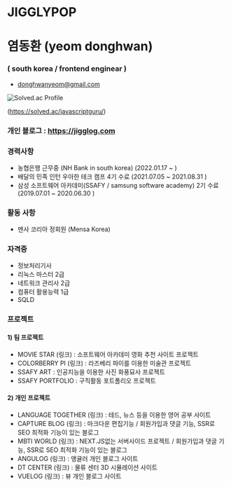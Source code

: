 # JIGGLYPOP
# 염동환 (yeom donghwan)
### ( south korea / frontend enginear )

* donghwanyeom@gmail.com

![Solved.ac Profile](http://mazassumnida.wtf/api/v2/generate_badge?boj=javascriptguru)

(https://solved.ac/javascriptguru/)

### 개인 블로그 : https://jigglog.com


### 경력사항
* 농협은행 근무중 (NH Bank in south korea) (2022.01.17 ~ )
* 배달의 민족 인턴 우아한 테크 캠프 4기 수료 (2021.07.05 ~ 2021.08.31 )
* 삼성 소프트웨어 아카데미(SSAFY / samsung software academy) 2기 수료 (2019.07.01 ~ 2020.06.30 )


### 활동 사항
* 멘사 코리아 정회원 (Mensa Korea)

### 자격증
* 정보처리기사
* 리눅스 마스터 2급
* 네트워크 관리사 2급
* 컴퓨터 활용능력 1급
* SQLD

### 프로젝트

#### 1) 팀 프로젝트
* MOVIE STAR (링크) : 소프트웨어 아카데미 영화 추천 사이트 프로젝트
* COLORBERRY PI (링크) : 라즈베리 파이를 이용한 미술관 프로젝트
* SSAFY ART : 인공지능을 이용한 사진 화풍묘사 프로젝트
* SSAFY PORTFOLIO : 구직활동 포트폴리오 프로젝트


#### 2) 개인 프로젝트
* LANGUAGE TOGETHER (링크) : 테드, 뉴스 등을 이용한 영어 공부 사이트
* CAPTURE BLOG (링크) : 마크다운 편집기능 / 회원가입과 댓글 기능, SSR로 SEO 최적화 기능이 있는 블로그
* MBTI WORLD (링크) : NEXT.JS없는 서버사이드 프로젝트 / 회원가입과 댓글 기능, SSR로 SEO 최적화 기능이 있는 블로그
* ANGULOG (링크) : 앵귤러 개인 블로그 사이트
* DT CENTER (링크) : 물류 센터 3D 시뮬레이션 사이트
* VUELOG (링크) : 뷰 개인 블로그 사이트

